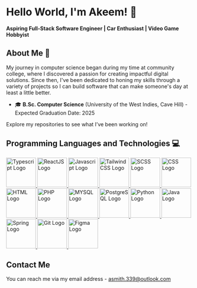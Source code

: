 # Hello World, I'm Akeem! :wave:
**Aspiring Full-Stack Software Engineer | Car Enthusiast | Video Game Hobbyist**

## About Me :wave:
My journey in computer science began during my time at community college, where I discovered a passion for creating impactful digital solutions. Since then, I've been dedicated to honing my skills through a variety of projects so I can build software that can make someone's day at least a little better. 

- :mortar_board: **B.Sc. Computer Science** (University of the West Indies, Cave Hill) - Expected Graduation Date: 2025

Explore my repositories to see what I’ve been working on!


## Programming Languages and Technologies :computer:
<div align="left">
<a href="https://www.typescriptlang.org/">
<img src="https://cdn.jsdelivr.net/gh/devicons/devicon@latest/icons/typescript/typescript-original.svg" height=80 width=80 alt="Typescript Logo"/>
</a>

<a href="https://react.dev/">
<img src="https://cdn.jsdelivr.net/gh/devicons/devicon@latest/icons/react/react-original.svg" height=80 width=80 alt="ReactJS Logo"/>
<a/>

<a href="https://developer.mozilla.org/en-US/docs/Web/JavaScript">
<img src="https://cdn.jsdelivr.net/gh/devicons/devicon@latest/icons/javascript/javascript-original.svg" height=80 width=80 alt="Javascript Logo"/>
</a>


<a href="https://v2.tailwindcss.com/">
<img src="https://cdn.jsdelivr.net/gh/devicons/devicon@latest/icons/tailwindcss/tailwindcss-original.svg"  height=80 width=80 alt="TailwindCSS Logo"/>
</a> 

<a href="https://sass-lang.com/">
<img src="https://cdn.jsdelivr.net/gh/devicons/devicon@latest/icons/sass/sass-original.svg" height=80 width=80 alt="SCSS Logo"/>
<a/>

<a href="https://developer.mozilla.org/en-US/docs/Web/CSS">
<img src="https://cdn.jsdelivr.net/gh/devicons/devicon@latest/icons/css3/css3-original.svg" height=80 width=80 alt="CSS Logo"/>
</a>

<a href="https://developer.mozilla.org/en-US/docs/Web/HTML">
<img src="https://cdn.jsdelivr.net/gh/devicons/devicon@latest/icons/html5/html5-original.svg" height=80 width=80 alt="HTML Logo"/>     
</a>

<a href="https://www.php.net/">
<img src="https://cdn.jsdelivr.net/gh/devicons/devicon@latest/icons/php/php-original.svg"  height=80 width=80 alt="PHP Logo"/>     
</a>

<a href="https://www.mysql.com/">
<img src="https://cdn.jsdelivr.net/gh/devicons/devicon@latest/icons/mysql/mysql-original-wordmark.svg" height=80 width=80 alt="MYSQL Logo"/>
</a>

<a href="https://www.postgresql.org/">
<img src="https://cdn.jsdelivr.net/gh/devicons/devicon@latest/icons/postgresql/postgresql-original.svg" height=80 width=80 alt="PostgreSQL Logo"/>
</a>

<a href="https://www.python.org/">
<img src="https://cdn.jsdelivr.net/gh/devicons/devicon@latest/icons/python/python-original.svg" height=80 width=80 alt="Python Logo"/>
</a>

<a href="https://www.java.com/en/">
<img src="https://cdn.jsdelivr.net/gh/devicons/devicon@latest/icons/java/java-original.svg" height=80 width=80 alt="Java Logo"/>
</a>

<a href="https://spring.io/projects/spring-boot">
<img src="https://cdn.jsdelivr.net/gh/devicons/devicon@latest/icons/spring/spring-original.svg" height=80 width=80 alt="Spring Logo"/>
</a>

<a href="https://git-scm.com/">
 <img src="https://cdn.jsdelivr.net/gh/devicons/devicon@latest/icons/git/git-original.svg" height=80 width=80 alt="Git Logo"/>
</a>

<a href="https://www.figma.com/">
<img src="https://cdn.jsdelivr.net/gh/devicons/devicon@latest/icons/figma/figma-original.svg" height=80 width=80 alt="Figma Logo"/>
</a>  
          
</div>

## Contact Me
You can reach me via my email address - asmith.339@outlook.com

